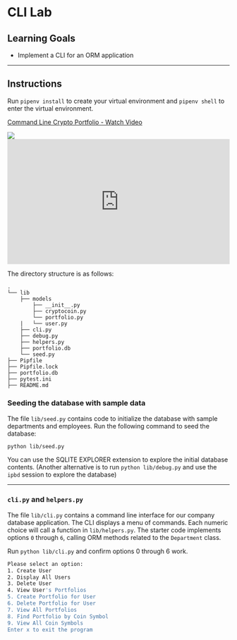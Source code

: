 # CLI Lab

## Learning Goals

- Implement a CLI for an ORM application

---

## Instructions

Run `pipenv install` to create your virtual environment and `pipenv shell` to
enter the virtual environment.

<div>
    <a href="https://www.loom.com/share/fdc27ff0968542e68f113b1a06a1278d](https://www.loom.com/embed/b7fe7433847c4251b81ea09a994e1b44?sid=76936476-e243-4425-b3e1-d7147c24e307)">
      <p>Command Line Crypto Portfolio - Watch Video</p>
    </a>
    <a href="https://www.loom.com/share/fdc27ff0968542e68f113b1a06a1278d](https://www.loom.com/embed/b7fe7433847c4251b81ea09a994e1b44?sid=76936476-e243-4425-b3e1-d7147c24e307)">
      <img style="max-width:300px;" src="https://cdn.loom.com/sessions/thumbnails/fdc27ff0968542e68f113b1a06a1278d-with-play.gif">
    </a>
</div>

<div style="position: relative; padding-bottom: 56.25%; height: 0;"><iframe src="https://www.loom.com/embed/b7fe7433847c4251b81ea09a994e1b44?sid=76936476-e243-4425-b3e1-d7147c24e307" frameborder="0" webkitallowfullscreen mozallowfullscreen allowfullscreen style="position: absolute; top: 0; left: 0; width: 100%; height: 100%;"></iframe></div>

The directory structure is as follows:

```console
.
└── lib
    ├── models
        ├── __init__.py
        ├── cryptocoin.py
        └── portfolio.py
    |   └── user.py
    ├── cli.py
    ├── debug.py
    ├── helpers.py
    ├── portfolio.db
    └── seed.py
├── Pipfile
├── Pipfile.lock
├── portfolio.db
├── pytest.ini
├── README.md
```

### Seeding the database with sample data

The file `lib/seed.py` contains code to initialize the database with sample
departments and employees. Run the following command to seed the database:

```bash
python lib/seed.py
```

You can use the SQLITE EXPLORER extension to explore the initial database
contents. (Another alternative is to run `python lib/debug.py` and use the
`ipbd` session to explore the database)

---

### `cli.py` and `helpers.py`

The file `lib/cli.py` contains a command line interface for our company database
application. The CLI displays a menu of commands. Each numeric choice will call
a function in `lib/helpers.py`. The starter code implements options `0` through
`6`, calling ORM methods related to the `Department` class.

Run `python lib/cli.py` and confirm options 0 through 6 work.

```bash
Please select an option:
1. Create User
2. Display All Users
3. Delete User
4. View User's Portfolios
5. Create Portfolio for User
6. Delete Portfolio for User
7. View All Portfolios
8. Find Portfolio by Coin Symbol
9. View All Coin Symbols
Enter x to exit the program
```
